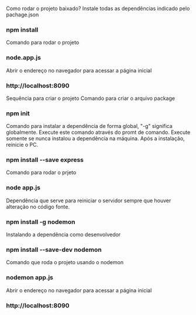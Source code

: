 Como rodar o projeto baixado?
Instale todas as dependências indicado pelo pachage.json
### npm install

Comando para rodar o projeto
### node.app.js

Abrir o endereço no navegador para acessar a página inicial
### http://localhost:8090

Sequência para criar o projeto
Comando para criar o arquivo package
### npm init

Comando para instalar a dependência de forma global, "-g" significa globalmente. Execute este comando através do promt de comando. Execute somente se nunca instalou a dependência na máquina. Após a instalação, reinicie o PC.
### npm install --save express

Comando para rodar o prjeto
### node app.js

Dependência que serve para reiniciar o servidor sempre que houver alteração no código fonte.
### npm install -g nodemon

Instalando a dependência como desenvolvedor
### npm install --save-dev nodemon

Comando que roda o projeto usando o nodemon
### nodemon app.js

Abrir o endereço no navegador para acessar a página inicial
### http://localhost:8090





